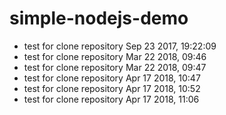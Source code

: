 # simple-nodejs-demo
* test for clone repository Sep 23 2017, 19:22:09
* test for clone repository Mar 22 2018, 09:46
* test for clone repository Mar 22 2018, 09:47
* test for clone repository Apr 17 2018, 10:47
* test for clone repository Apr 17 2018, 10:52
* test for clone repository Apr 17 2018, 11:06


